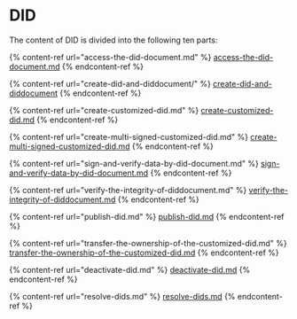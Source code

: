 # DID

The content of DID is divided into the following ten parts:

{% content-ref url="access-the-did-document.md" %}
[access-the-did-document.md](access-the-did-document.md)
{% endcontent-ref %}

{% content-ref url="create-did-and-diddocument/" %}
[create-did-and-diddocument](create-did-and-diddocument/)
{% endcontent-ref %}

{% content-ref url="create-customized-did.md" %}
[create-customized-did.md](create-customized-did.md)
{% endcontent-ref %}

{% content-ref url="create-multi-signed-customized-did.md" %}
[create-multi-signed-customized-did.md](create-multi-signed-customized-did.md)
{% endcontent-ref %}

{% content-ref url="sign-and-verify-data-by-did-document.md" %}
[sign-and-verify-data-by-did-document.md](sign-and-verify-data-by-did-document.md)
{% endcontent-ref %}

{% content-ref url="verify-the-integrity-of-diddocument.md" %}
[verify-the-integrity-of-diddocument.md](verify-the-integrity-of-diddocument.md)
{% endcontent-ref %}

{% content-ref url="publish-did.md" %}
[publish-did.md](publish-did.md)
{% endcontent-ref %}

{% content-ref url="transfer-the-ownership-of-the-customized-did.md" %}
[transfer-the-ownership-of-the-customized-did.md](transfer-the-ownership-of-the-customized-did.md)
{% endcontent-ref %}

{% content-ref url="deactivate-did.md" %}
[deactivate-did.md](deactivate-did.md)
{% endcontent-ref %}

{% content-ref url="resolve-dids.md" %}
[resolve-dids.md](resolve-dids.md)
{% endcontent-ref %}
